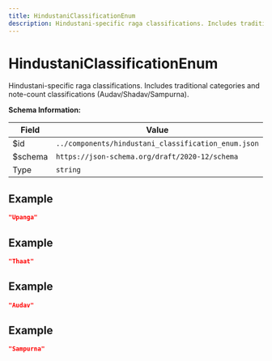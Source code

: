 ```yaml
---
title: HindustaniClassificationEnum
description: Hindustani-specific raga classifications. Includes traditional categories and note-count classifications (Audav/Shadav/Sampurna).
---
```

# HindustaniClassificationEnum

Hindustani-specific raga classifications. Includes traditional categories and note-count classifications (Audav/Shadav/Sampurna).

**Schema Information:**

| Field | Value |
|-------|-------|
| $id | `../components/hindustani_classification_enum.json` |
| $schema | `https://json-schema.org/draft/2020-12/schema` |
| Type | `string` |

## Example

```json
"Upanga"
```

## Example

```json
"Thaat"
```

## Example

```json
"Audav"
```

## Example

```json
"Sampurna"
```

